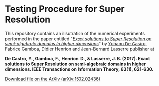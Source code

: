 
# Testing Procedure for Super Resolution

This repository contains an illsutration of the numerical experiments performed in the paper entitled
"[*Exact solutions to Super Resolution on
semi-algebraic domains in higher dimensions*](https://arxiv.org/abs/1502.02436)" by [Yohann De Castro](https:ydecastro.github.io), Fabrice Gamboa, Didier Henrion and Jean-Bernard Lasserre publisher at 

**De Castro, Y., Gamboa, F., Henrion, D., & Lasserre, J. B. (2017). Exact solutions to Super Resolution on semi-algebraic domains in higher dimensions. IEEE Transactions on Information Theory, 63(1), 621-630.**

[Download file on the ArXiv (arXiv:1502.02436)](https://arxiv.org/abs/1502.02436)